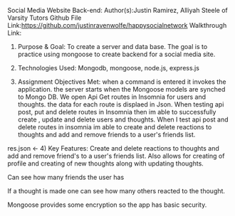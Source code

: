 Social Media Website Back-end:
Author(s):Justin Ramirez, Alliyah Steele of Varsity Tutors
Github File Link:https://github.com/justinravenwolfe/happysocialnetwork
Walkthrough Link: 


1) Purpose & Goal: To create a server and data base. The goal is to practice using mongoose to create backend for a social media site.

2) Technologies Used: Mongodb, mongoose, node.js, express.js

3) Assignment Objectives Met: when a command is entered it invokes the application. 
the server starts when the Mongoose models are synched to Mongo DB. 
We open Api Get routes in Insomnia for users and thoughts. the data for each route is displaed in Json. 
When testing api post, put and delete routes in Insomnia then im able to successfully create , update and delete users and thoughts. 
When I test api post and delete routes in insomnia im able to create and delete reactions to thoughts and add and remove friends to a user's friends list. 

res.json <- 
4) Key Features: Create and delete reactions to thoughts and add and remove friend's to a user's friends list. Also allows for creating of profile and creating of new thoughts along with updating thoughts. 

Can see how many friends the user has

If a thought is made one can see how many others reacted to the thought. 

Mongoose provides some encryption so the app has basic security.